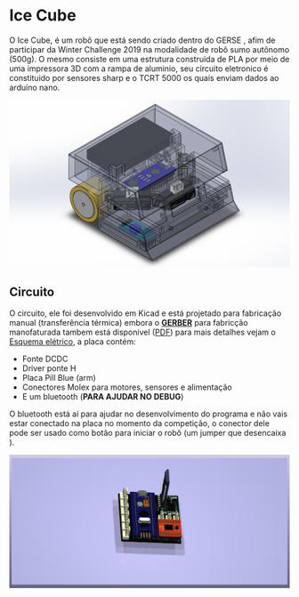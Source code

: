 # Ice Cube

O Ice Cube, é um robô que está sendo criado dentro do GERSE , afim de participar da Winter Challenge 2019 na modalidade de robô sumo autônomo (500g). O mesmo consiste em uma estrutura construida de PLA por meio de uma impressora 3D com a rampa  de aluminio, seu circuito eletronico é constituido por sensores sharp e o TCRT 5000 os quais enviam dados ao arduino nano.

![](outros/60261105_320302621995422_9203733054080679936_n_(1)-c8908fef-fb44-4726-a7ee-6ff4da8cfbdd.png)

## **Circuito**
 
O circuito, ele foi desenvolvido em Kicad e está projetado para fabricação manual (transferência térmica) embora o **[GERBER](circuito/PCB)** para fabricção manofaturada tambem está disponivel ([PDF](circuito/PCB/PCB.pdf))   para mais detalhes vejam o [Esquema elétrico](https://github.com/gerse-ifsp-campus-guarulhos/Ice-Cube/blob/master/circuito/Documentacao/esquematico.pdf), a placa contém:
 
* Fonte DCDC
* Driver ponte H
* Placa Pill Blue (arm)
* Conectores Molex para motores, sensores e alimentação
* E um bluetooth (**PARA AJUDAR NO DEBUG**)
 
O bluetooth está aí para ajudar no desenvolvimento do programa e não vais estar conectado na placa no momento da competição, o conector dele pode ser usado como botão para iniciar o robô (um jumper que desencaixa ).




![imagem 3d da pcb](outros/pcb1.jpg)
